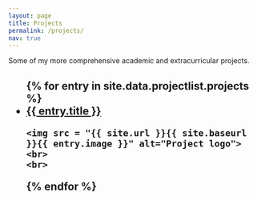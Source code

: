 ```yaml
---
layout: page
title: Projects
permalink: /projects/
nav: true
---
```


Some of my more comprehensive academic and extracurricular projects.

<h2>
<ul>
{% for entry in site.data.projectlist.projects %}
    <li><a href="{{ entry.url }}"> {{ entry.title }}</a></li>
    
    <img src = "{{ site.url }}{{ site.baseurl }}{{ entry.image }}" alt="Project logo"><br>
    <br> 
{% endfor %}
</ul>
</h2>